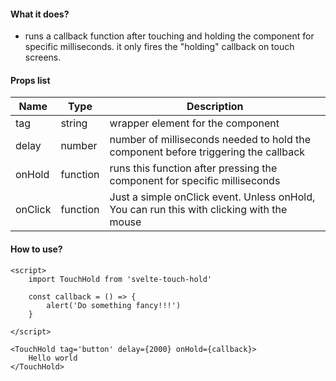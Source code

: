 #### What it does? 

- runs a callback function after touching and holding the component for specific milliseconds. it only fires the "holding" callback on touch screens.

#### Props list 
| Name      | Type | Description |
| - | - | -
| tag      | string | wrapper element for the component
| delay   | number | number of milliseconds needed to hold the component before triggering the callback
| onHold | function | runs this function after pressing the component for specific milliseconds 
| onClick | function | Just a simple onClick event. Unless onHold, You can run this with clicking with the mouse

#### How to use?
```svelte
<script>
	import TouchHold from 'svelte-touch-hold'
	
	const callback = () => {
		alert('Do something fancy!!!')
	}
	
</script>

<TouchHold tag='button' delay={2000} onHold={callback}>
	Hello world 
</TouchHold>

```